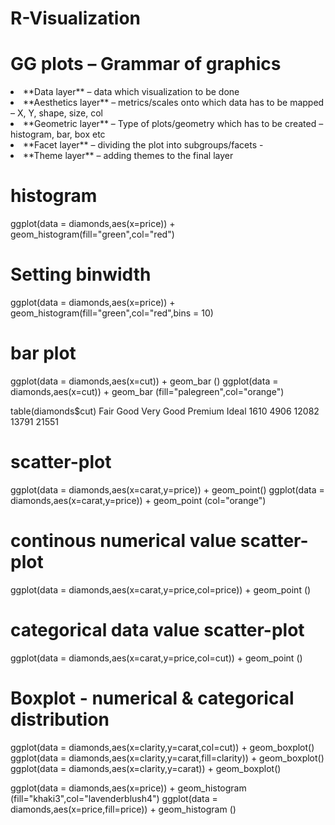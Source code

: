# R-Visualization

# GG plots – Grammar of graphics 
<li>**Data layer** – data which visualization to be done
<li>**Aesthetics layer** – metrics/scales onto which data has to be mapped – X, Y, shape, size, col
<li>**Geometric layer** – Type of plots/geometry which has to be created – histogram, bar, box etc
<li>**Facet layer** – dividing the plot into subgroups/facets -
<li>**Theme layer** – adding themes to the final layer




# histogram
ggplot(data = diamonds,aes(x=price)) + geom_histogram(fill="green",col="red") 
# Setting binwidth
ggplot(data = diamonds,aes(x=price)) + geom_histogram(fill="green",col="red",bins = 10)
# bar plot
ggplot(data = diamonds,aes(x=cut)) + geom_bar ()
ggplot(data = diamonds,aes(x=cut)) + geom_bar (fill="palegreen",col="orange")

table(diamonds$cut)
Fair      Good Very Good   Premium     Ideal 
1610      4906     12082     13791     21551 
# scatter-plot
ggplot(data = diamonds,aes(x=carat,y=price)) + geom_point()
ggplot(data = diamonds,aes(x=carat,y=price)) + geom_point (col="orange")
# continous numerical value scatter-plot #
ggplot(data = diamonds,aes(x=carat,y=price,col=price)) + geom_point ()
# categorical data value scatter-plot #
ggplot(data = diamonds,aes(x=carat,y=price,col=cut)) + geom_point ()

# Boxplot - numerical & categorical distribution
ggplot(data = diamonds,aes(x=clarity,y=carat,col=cut)) + geom_boxplot()
ggplot(data = diamonds,aes(x=clarity,y=carat,fill=clarity)) + geom_boxplot()
ggplot(data = diamonds,aes(x=clarity,y=carat)) + geom_boxplot()

ggplot(data = diamonds,aes(x=price)) + geom_histogram (fill="khaki3",col="lavenderblush4")
  ggplot(data = diamonds,aes(x=price,fill=price)) + geom_histogram ()

